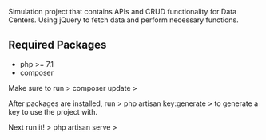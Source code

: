 Simulation project that contains APIs and CRUD functionality for Data Centers. 
Using jQuery to fetch data and perform necessary functions.

## Required Packages
* php >= 7.1
* composer

Make sure to run > composer update >

After packages are installed, run > php artisan key:generate > to generate a key to use the project with.

Next run it! > php artisan serve >
